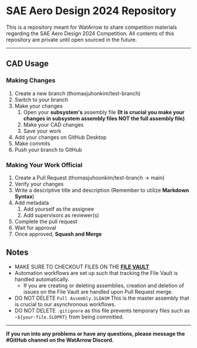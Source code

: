 # SAE Aero Design 2024 Repository

This is a repository meant for WatArrow to share competition materials regarding the SAE Aero Design 2024 Competition. All contents of this repository are private until open sourced in the future.

---

## CAD Usage

### Making Changes

1. Create a new branch (thomasjuhonkim/test-branch)
2. Switch to your branch
3. Make your changes
   1. Open your **subsystem's** assembly file **(It is crucial you make your changes in subsystem assembly files NOT the full assembly file)**
   2. Make your CAD changes
   3. Save your work
4. Add your changes on GitHub Desktop
5. Make commits
6. Push your branch to GitHub

### Making Your Work Official

1. Create a Pull Request (thomasjuhoonkim/test-branch -> main)
2. Verify your changes
3. Write a descriptive title and description (Remember to utilize **Markdown Syntax**)
4. Add metadata
   1. Add yourself as the assignee
   2. Add supervisors as reviewer(s)
5. Complete the pull request
6. Wait for approval
7. Once approved, **Squash and Merge**

## Notes

- MAKE SURE TO CHECKOUT FILES ON THE **[FILE VAULT](https://github.com/orgs/watarrow/projects/1/views/1)**
- Automation workflows are set up such that tracking the File Vault is handled automatically.
  - If you are creating or deleting assemblies, creation and deletion of issues on the File Vault are handled upon Pull Request merge.
- DO NOT DELETE `Full Assembly.SLDASM` This is the master assembly that is crucial to our asynchronous workflows.
- DO NOT DELETE `.gitignore` as this file prevents temporary files such as `~${your-file.SLDPRT}` from being committed.

---

**If you run into any problems or have any questions, please message the #GitHub channel on the WatArrow Discord.**
